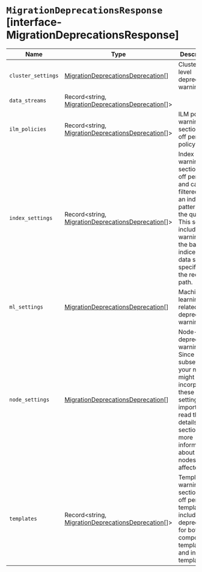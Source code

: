 # `MigrationDeprecationsResponse` [interface-MigrationDeprecationsResponse]

| Name | Type | Description |
| - | - | - |
| `cluster_settings` | [MigrationDeprecationsDeprecation](./MigrationDeprecationsDeprecation.md)[] | Cluster-level deprecation warnings. |
| `data_streams` | Record<string, [MigrationDeprecationsDeprecation](./MigrationDeprecationsDeprecation.md)[]> | &nbsp; |
| `ilm_policies` | Record<string, [MigrationDeprecationsDeprecation](./MigrationDeprecationsDeprecation.md)[]> | ILM policy warnings are sectioned off per policy. |
| `index_settings` | Record<string, [MigrationDeprecationsDeprecation](./MigrationDeprecationsDeprecation.md)[]> | Index warnings are sectioned off per index and can be filtered using an index-pattern in the query. This section includes warnings for the backing indices of data streams specified in the request path. |
| `ml_settings` | [MigrationDeprecationsDeprecation](./MigrationDeprecationsDeprecation.md)[] | Machine learning-related deprecation warnings. |
| `node_settings` | [MigrationDeprecationsDeprecation](./MigrationDeprecationsDeprecation.md)[] | Node-level deprecation warnings. Since only a subset of your nodes might incorporate these settings, it is important to read the details section for more information about which nodes are affected. |
| `templates` | Record<string, [MigrationDeprecationsDeprecation](./MigrationDeprecationsDeprecation.md)[]> | Template warnings are sectioned off per template and include deprecations for both component templates and index templates. |
